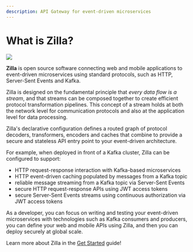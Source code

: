 ```yaml
---
description: API Gateway for event-driven microservices
---
```


# What is Zilla?

![](/assets/zilla-logo.svg)

**Zilla** is open source software connecting web and mobile applications to event-driven microservices using standard protocols, such as HTTP, Server-Sent Events and Kafka.

Zilla is designed on the fundamental principle that _every data flow is a stream_, and that streams can be composed together to create efficient protocol transformation pipelines. This concept of a stream holds at both the network level for communication protocols and also at the application level for data processing.

Zilla's declarative configuration defines a routed graph of protocol decoders, transformers, encoders and caches that combine to provide a secure and stateless API entry point to your event-driven architecture.

For example, when deployed in front of a Kafka cluster, Zilla can be configured to support:

* HTTP request-response interaction with Kafka-based microservices
* HTTP event-driven caching populated by messages from a Kafka topic
* reliable message streaming from a Kafka topic via Server-Sent Events
* secure HTTP request-response APIs using JWT access tokens
* secure Server-Sent Events streams using continuous authorization via JWT access tokens

As a developer, you can focus on writing and testing your event-driven microservices with technologies such as Kafka consumers and producers, you can define your web and mobile APIs using Zilla, and then you can deploy securely at global scale.

Learn more about Zilla in the [Get Started](get-started/) guide!
